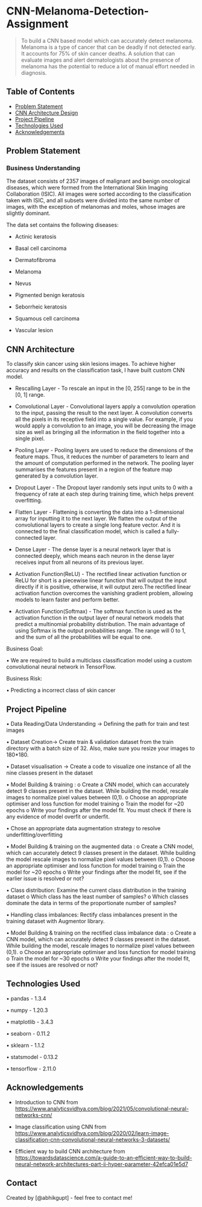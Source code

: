 # CNN-Melanoma-Detection-Assignment

> To build a CNN based model which can accurately detect melanoma. Melanoma is a type of cancer that can be deadly if not detected early. It accounts for 75% of skin cancer deaths. A solution that can evaluate images and alert dermatologists about the presence of melanoma has the potential to reduce a lot of manual effort needed in diagnosis.


## Table of Contents
- [Problem Statement](#problem-statement)
- [CNN Architecture Design](#cnn-architecture-design)
- [Project Pipeline](#project-pipeline)
- [Technologies Used](#technologies-used)
- [Acknowledgements](#acknowledgements)

<!-- You can include any other section that is pertinent to your problem -->

## Problem Statement
###	Business Understanding

The dataset consists of 2357 images of malignant and benign oncological diseases, which were formed from the International Skin Imaging Collaboration (ISIC). All images were sorted according to the classification taken with ISIC, and all subsets were divided into the same number of images, with the exception of melanomas and moles, whose images are slightly dominant.

The data set contains the following diseases:

- Actinic keratosis

- Basal cell carcinoma

- Dermatofibroma

-	Melanoma

-	Nevus

-	Pigmented benign keratosis

-	Seborrheic keratosis

-	Squamous cell carcinoma

-	Vascular lesion

## CNN Architecture
To classify skin cancer using skin lesions images. To achieve higher accuracy and results on the classification task, I have built custom CNN model.
-	Rescalling Layer - To rescale an input in the [0, 255] range to be in the [0, 1] range.

-	Convolutional Layer - Convolutional layers apply a convolution operation to the input, passing the result to the next layer. A convolution converts all the pixels in its receptive field into a single value. For example, if you would apply a convolution to an image, you will be decreasing the image size as well as bringing all the information in the field together into a single pixel.

-	Pooling Layer - Pooling layers are used to reduce the dimensions of the feature maps. Thus, it reduces the number of parameters to learn and the amount of computation performed in the network. The pooling layer summarises the features present in a region of the feature map generated by a convolution layer.

-	Dropout Layer - The Dropout layer randomly sets input units to 0 with a frequency of rate at each step during training time, which helps prevent overfitting.

-	Flatten Layer - Flattening is converting the data into a 1-dimensional array for inputting it to the next layer. We flatten the output of the convolutional layers to create a single long feature vector. And it is connected to the final classification model, which is called a fully-connected layer.

-	Dense Layer - The dense layer is a neural network layer that is connected deeply, which means each neuron in the dense layer receives input from all neurons of its previous layer.

-	Activation Function(ReLU) - The rectified linear activation function or ReLU for short is a piecewise linear function that will output the input directly if it is positive, otherwise, it will output zero.The rectified linear activation function overcomes the vanishing gradient problem, allowing models to learn faster and perform better.

-	Activation Function(Softmax) - The softmax function is used as the activation function in the output layer of neural network models that predict a multinomial probability distribution. The main advantage of using Softmax is the output probabilities range. The range will 0 to 1, and the sum of all the probabilities will be equal to one.


Business Goal:

•	We are required to build a multiclass classification model using a custom convolutional neural network in TensorFlow.

Business Risk:

•	Predicting a incorrect class of skin cancer

<!-- You don't have to answer all the questions - just the ones relevant to your project. -->

## Project Pipeline
•	Data Reading/Data Understanding → Defining the path for train and test images

•	Dataset Creation→ Create train & validation dataset from the train directory with a batch size of 32. Also, make sure you resize your images to 180*180.

•	Dataset visualisation → Create a code to visualize one instance of all the nine classes present in the dataset

•	Model Building & training :
  o	Create a CNN model, which can accurately detect 9 classes present in the dataset. While building the model, rescale images to normalize pixel values between (0,1).
  o	Choose an appropriate optimiser and loss function for model training
  o	Train the model for ~20 epochs
  o	Write your findings after the model fit. You must check if there is any evidence of model overfit or underfit.
  
•	Chose an appropriate data augmentation strategy to resolve underfitting/overfitting

•	Model Building & training on the augmented data :
  o	Create a CNN model, which can accurately detect 9 classes present in the dataset. While building the model rescale images to normalize pixel values between (0,1).
  o	Choose an appropriate optimiser and loss function for model training
  o	Train the model for ~20 epochs
  o	Write your findings after the model fit, see if the earlier issue is resolved or not?
  
•	Class distribution: Examine the current class distribution in the training dataset
  o	Which class has the least number of samples?
  o	Which classes dominate the data in terms of the proportionate number of samples?
  
•	Handling class imbalances: Rectify class imbalances present in the training dataset with Augmentor library.

•	Model Building & training on the rectified class imbalance data :
  o	Create a CNN model, which can accurately detect 9 classes present in the dataset. While building the model, rescale images to normalize pixel values between (0,1).
  o	Choose an appropriate optimiser and loss function for model training
  o	Train the model for ~30 epochs
  o	Write your findings after the model fit, see if the issues are resolved or not?

## Technologies Used
•	pandas - 1.3.4

•	numpy - 1.20.3

•	matplotlib - 3.4.3

•	seaborn - 0.11.2

•	sklearn - 1.1.2

•	statsmodel - 0.13.2

•	tensorflow - 2.11.0


<!-- As the libraries versions keep on changing, it is recommended to mention the version of library used in this project -->

## Acknowledgements

- Introduction to CNN from https://www.analyticsvidhya.com/blog/2021/05/convolutional-neural-networks-cnn/
- Image classification using CNN from https://www.analyticsvidhya.com/blog/2020/02/learn-image-classification-cnn-convolutional-neural-networks-3-datasets/

- Efficient way to build CNN architecture from https://towardsdatascience.com/a-guide-to-an-efficient-way-to-build-neural-network-architectures-part-ii-hyper-parameter-42efca01e5d7


## Contact
Created by [@abhikgupt] - feel free to contact me!

